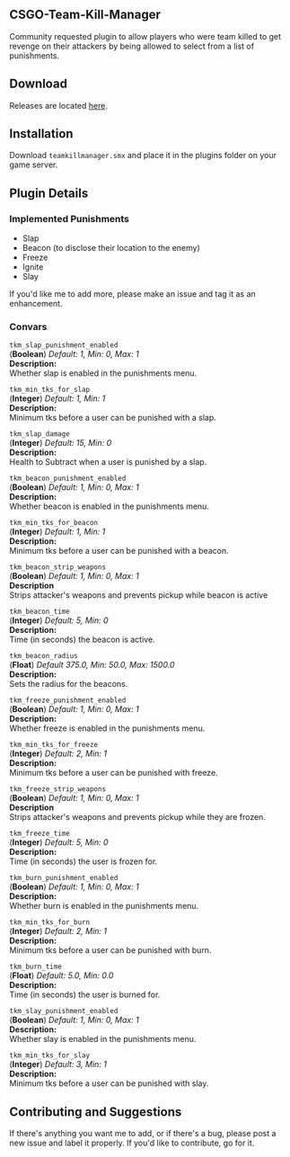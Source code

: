 ## CSGO-Team-Kill-Manager
Community requested plugin to allow players who were team killed to get revenge on their attackers by being allowed to select from a list of punishments.

## Download
Releases are located [here](https://github.com/ZachPerkitny/csgo-team-kill-manager/releases).

## Installation
Download `teamkillmanager.smx` and place it in the plugins folder on your game server.

## Plugin Details
### Implemented Punishments
* Slap
* Beacon (to disclose their location to the enemy)
* Freeze
* Ignite
* Slay

If you'd like me to add more, please make an issue and tag it as an enhancement.

### Convars
`tkm_slap_punishment_enabled`  
(**Boolean**) *Default: 1, Min: 0, Max: 1*  
**Description:**  
Whether slap is enabled in the punishments menu.

`tkm_min_tks_for_slap`  
(**Integer**) *Default: 1, Min: 1*  
**Description:**  
Minimum tks before a user can be punished with a slap.  

`tkm_slap_damage`  
(**Integer**) *Default: 15, Min: 0*  
**Description:**  
Health to Subtract when a user is punished by a slap.  

`tkm_beacon_punishment_enabled`  
(**Boolean**) *Default: 1, Min: 0, Max: 1*  
**Description:**  
Whether beacon is enabled in the punishments menu.  

`tkm_min_tks_for_beacon`  
(**Integer**) *Default: 1, Min: 1*  
**Description:**  
Minimum tks before a user can be punished with a beacon.  

`tkm_beacon_strip_weapons`  
(**Boolean**) *Default: 1, Min: 0, Max: 1*  
**Description**  
Strips attacker's weapons and prevents pickup while beacon is active  

`tkm_beacon_time`  
(**Integer**) *Default: 5, Min: 0*  
**Description:**  
Time (in seconds) the beacon is active.  

`tkm_beacon_radius`  
(**Float**) *Default 375.0, Min: 50.0, Max: 1500.0*  
**Description:**  
Sets the radius for the beacons.  

`tkm_freeze_punishment_enabled`  
(**Boolean**) *Default: 1, Min: 0, Max: 1*  
**Description:**  
Whether freeze is enabled in the punishments menu.  

`tkm_min_tks_for_freeze`  
(**Integer**) *Default: 2, Min: 1*  
**Description:**  
Minimum tks before a user can be punished with freeze.

`tkm_freeze_strip_weapons`  
(**Boolean**) *Default: 1, Min: 0, Max: 1*  
**Description**  
Strips attacker's weapons and prevents pickup while they are frozen.    

`tkm_freeze_time`  
(**Integer**) *Default: 5, Min: 0*  
**Description:**  
Time (in seconds) the user is frozen for.  

`tkm_burn_punishment_enabled`  
(**Boolean**) *Default: 1, Min: 0, Max: 1*  
**Description:**  
Whether burn is enabled in the punishments menu.  

`tkm_min_tks_for_burn`  
(**Integer**) *Default: 2, Min: 1*  
**Description:**  
Minimum tks before a user can be punished with burn.  

`tkm_burn_time`  
(**Float**) *Default: 5.0, Min: 0.0*  
**Description:**  
Time (in seconds) the user is burned for.

`tkm_slay_punishment_enabled`  
(**Boolean**) *Default: 1, Min: 0, Max: 1*  
**Description:**  
Whether slay is enabled in the punishments menu.

`tkm_min_tks_for_slay`  
(**Integer**) *Default: 3, Min: 1*  
**Description:**  
Minimum tks before a user can be punished with slay.

## Contributing and Suggestions
If there's anything you want me to add, or if there's a bug, please post a new issue and label it properly. If you'd like to contribute, go for it.
